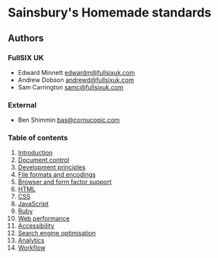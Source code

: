 # Sainsbury's Homemade standards

## Authors

### FullSIX UK

- Edward Minnett <edwardm@fullsixuk.com>
- Andrew Dobson  <andrewd@fullsixuk.com>
- Sam Carrington <samc@fullsixuk.com>

### External

- Ben Shimmin    <bas@cornucopic.com>

### Table of contents

1. [Introduction][1]
2. [Document control][2]
3. [Development principles][3]
4. [File formats and encodings][4]
5. [Browser and form factor support][5]
6. [HTML][6]
7. [CSS][7]
8. [JavaScript][8]
9. [Ruby][9]
10. [Web performance][10]
11. [Accessibility][11]
12. [Search engine optimisation][12]
13. [Analytics][13]
14. [Workflow][14]

[1]: 01-introduction.md
[2]: 02-document-control.md
[3]: 03-development-principles.md
[4]: 04-file-formats-and-encodings.md
[5]: 05-browser-and-form-factor-support.md
[6]: 06-html.md
[7]: 07-css.md
[8]: 08-javascript.md
[9]: 09-ruby.md
[10]: 10-web-performance.md
[11]: 11-accessibility.md
[12]: 12-search-engine-optimisation.md
[13]: 13-analytics.md
[14]: 14-workflow.md

